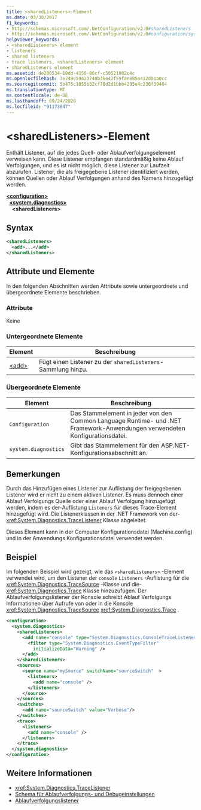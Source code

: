 ```yaml
---
title: <sharedListeners>-Element
ms.date: 03/30/2017
f1_keywords:
- http://schemas.microsoft.com/.NetConfiguration/v2.0#sharedListeners
- http://schemas.microsoft.com/.NetConfiguration/v2.0#configuration/system.diagnostics/sharedListeners
helpviewer_keywords:
- <sharedListeners> element
- listeners
- shared listeners
- trace listeners, <sharedListeners> element
- sharedListeners element
ms.assetid: de200534-19dd-4156-86cf-c50521802c4c
ms.openlocfilehash: 7e249e59423740b36e42f59fae8854412d01a0cc
ms.sourcegitcommit: 5b475c1855b32cf78d2d1bbb4295e4c236f39464
ms.translationtype: MT
ms.contentlocale: de-DE
ms.lasthandoff: 09/24/2020
ms.locfileid: "91173847"
---
```

# <a name="sharedlisteners-element"></a>\<sharedListeners>-Element

Enthält Listener, auf die jedes Quell- oder Ablaufverfolgungselement verweisen kann.  Diese Listener empfangen standardmäßig keine Ablauf Verfolgungen, und es ist nicht möglich, diese Listener zur Laufzeit abzurufen. Listener, die als freigegebene Listener identifiziert werden, können Quellen oder Ablauf Verfolgungen anhand des Namens hinzugefügt werden.  
  
[**\<configuration>**](../configuration-element.md)  
&nbsp;&nbsp;[**\<system.diagnostics>**](system-diagnostics-element.md)  
&nbsp;&nbsp;&nbsp;&nbsp;**\<sharedListeners>**  
  
## <a name="syntax"></a>Syntax  
  
```xml  
<sharedListeners>
  <add>...</add>  
</sharedListeners>  
```  
  
## <a name="attributes-and-elements"></a>Attribute und Elemente  

 In den folgenden Abschnitten werden Attribute sowie untergeordnete und übergeordnete Elemente beschrieben.  
  
### <a name="attributes"></a>Attribute  

 Keine  
  
### <a name="child-elements"></a>Untergeordnete Elemente  
  
|Element|Beschreibung|  
|-------------|-----------------|  
|[\<add>](add-element-for-listeners-for-trace.md)|Fügt einen Listener zu der `sharedListeners`-Sammlung hinzu.|  
  
### <a name="parent-elements"></a>Übergeordnete Elemente  
  
|Element|Beschreibung|  
|-------------|-----------------|  
|`Configuration`|Das Stammelement in jeder von den Common Language Runtime- und .NET Framework-Anwendungen verwendeten Konfigurationsdatei.|  
|`system.diagnostics`|Gibt das Stammelement für den ASP.NET-Konfigurationsabschnitt an.|  
  
## <a name="remarks"></a>Bemerkungen  

 Durch das Hinzufügen eines Listener zur Auflistung der freigegebenen Listener wird er nicht zu einem aktiven Listener. Es muss dennoch einer Ablauf Verfolgungs Quelle oder einer Ablauf Verfolgung hinzugefügt werden, indem es der-Auflistung `Listeners` für dieses Trace-Element hinzugefügt wird. Die Listenerklassen in der .NET Framework von der- <xref:System.Diagnostics.TraceListener> Klasse abgeleitet.  
  
 Dieses Element kann in der Computer Konfigurationsdatei (Machine.config) und in der Anwendungs Konfigurationsdatei verwendet werden.  
  
## <a name="example"></a>Beispiel  

 Im folgenden Beispiel wird gezeigt, wie das `<sharedListeners>` -Element verwendet wird, um den Listener der `console` `Listeners` -Auflistung für die <xref:System.Diagnostics.TraceSource> -Klasse und die- <xref:System.Diagnostics.Trace> Klasse hinzuzufügen. Der Ablaufverfolgungslistener der Konsole schreibt Ablauf Verfolgungs Informationen über Aufrufe von oder in die Konsole <xref:System.Diagnostics.TraceSource> <xref:System.Diagnostics.Trace> .  
  
```xml  
<configuration>  
  <system.diagnostics>  
    <sharedListeners>  
      <add name="console" type="System.Diagnostics.ConsoleTraceListener" >  
        <filter type="System.Diagnostics.EventTypeFilter"  
          initializeData="Warning" />  
      </add>  
    </sharedListeners>  
    <sources>  
      <source name="mySource" switchName="sourceSwitch"  >  
        <listeners>  
          <add name="console" />  
        </listeners>  
      </source>  
    </sources>  
    <switches>  
      <add name="sourceSwitch" value="Verbose"/>  
    </switches>  
    <trace>  
      <listeners>  
        <add name="console" />  
      </listeners>  
    </trace>  
  </system.diagnostics>  
</configuration>
```  
  
## <a name="see-also"></a>Weitere Informationen

- <xref:System.Diagnostics.TraceListener>
- [Schema für Ablaufverfolgungs- und Debugeinstellungen](index.md)
- [Ablaufverfolgungslistener](../../../debug-trace-profile/trace-listeners.md)
